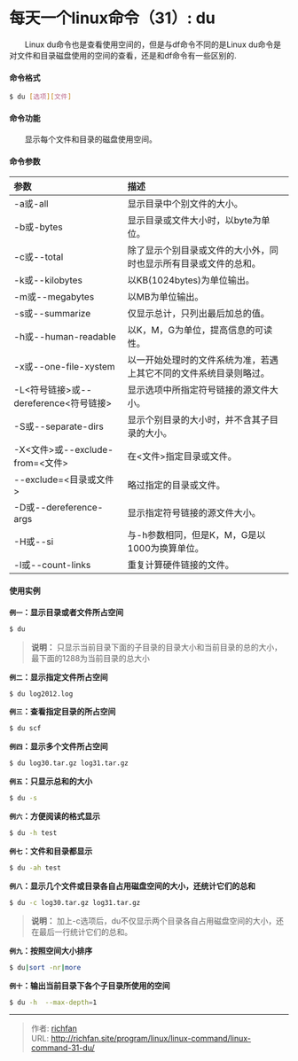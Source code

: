 # 每天一个linux命令（31）: du

　　Linux du命令也是查看使用空间的，但是与df命令不同的是Linux du命令是对文件和目录磁盘使用的空间的查看，还是和df命令有一些区别的.
<!-- more-->
#### 命令格式
```bash
$ du [选项][文件]
```
#### 命令功能
　　显示每个文件和目录的磁盘使用空间。
#### 命令参数
| 参数 | 描述 |
| :------------- | :------------- |
| -a或-all | 显示目录中个别文件的大小。 |
| -b或-bytes | 显示目录或文件大小时，以byte为单位。 |
| -c或--total | 除了显示个别目录或文件的大小外，同时也显示所有目录或文件的总和。 |
| -k或--kilobytes | 以KB(1024bytes)为单位输出。 |
| -m或--megabytes | 以MB为单位输出。 |
| -s或--summarize | 仅显示总计，只列出最后加总的值。 |
| -h或--human-readable | 以K，M，G为单位，提高信息的可读性。 |
| -x或--one-file-xystem | 以一开始处理时的文件系统为准，若遇上其它不同的文件系统目录则略过。 |
| -L<符号链接>或--dereference<符号链接> | 显示选项中所指定符号链接的源文件大小。 |
| -S或--separate-dirs | 显示个别目录的大小时，并不含其子目录的大小。 |
| -X<文件>或--exclude-from=<文件> | 在<文件>指定目录或文件。 |
| --exclude=<目录或文件> | 略过指定的目录或文件。 |
| -D或--dereference-args | 显示指定符号链接的源文件大小。 |
| -H或--si | 与-h参数相同，但是K，M，G是以1000为换算单位。 |
| -l或--count-links | 重复计算硬件链接的文件。 |
#### 使用实例
**`例一`：显示目录或者文件所占空间**
```bash
$ du
```
>**说明：** 只显示当前目录下面的子目录的目录大小和当前目录的总的大小，最下面的1288为当前目录的总大小

**`例二`：显示指定文件所占空间**
```bash
$ du log2012.log
```
**`例三`：查看指定目录的所占空间**
```bash
$ du scf
```
**`例四`：显示多个文件所占空间**
```bash
$ du log30.tar.gz log31.tar.gz
```
**`例五`：只显示总和的大小**
```bash
$ du -s
```
**`例六`：方便阅读的格式显示**
```bash
$ du -h test
```
**`例七`：文件和目录都显示**
```bash
$ du -ah test
```
**`例八`：显示几个文件或目录各自占用磁盘空间的大小，还统计它们的总和**
```bash
$ du -c log30.tar.gz log31.tar.gz
```
>**说明：** 加上-c选项后，du不仅显示两个目录各自占用磁盘空间的大小，还在最后一行统计它们的总和。

**`例九`：按照空间大小排序**
```bash
$ du|sort -nr|more
```
**`例十`：输出当前目录下各个子目录所使用的空间**
```bash
$ du -h  --max-depth=1
```


---

> 作者: [richfan](https://richfan.site/)  
> URL: http://richfan.site/program/linux/linux-command/linux-command-31-du/  

